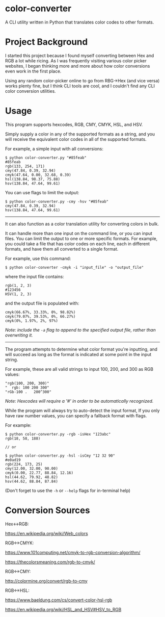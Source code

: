 # color-converter

A CLI utility written in Python that translates color codes to other formats.

# Project Background

I started this project because I found myself converting between Hex and RGB a lot while ricing. As I was frequently visiting various color picker websites, I began thinking more and more about how color conversions even work in the first place.

Using any random color-picker online to go from RBG->Hex (and vice versa) works plenty fine, but I think CLI tools are cool, and I couldn't find any CLI color conversion utilities.

# Usage

This program supports hexcodes, RGB, CMY, CMYK, HSL, and HSV.

Simply supply a color in any of the supported formats as a string, and you will receive the equivalent color codes in all of the supported formats.

For example, a simple input with all conversions:

```
$ python color-converter.py "#85feab"
#85feab
rgb(133, 254, 171)
cmy(47.84, 0.39, 32.94)
cmyk(47.64, 0.00, 32.68, 0.39)
hsl(138.84, 98.37, 75.88)
hsv(138.84, 47.64, 99.61)
```

You can use flags to limit the output:

```
$ python color-converter.py -cmy -hsv "#85feab"
cmy(47.84, 0.39, 32.94)
hsv(138.84, 47.64, 99.61)
```

---

It can also function as a color translation utility for converting colors in bulk.

It can handle more than one input on the command line, or you can input files. You can limit the output to one or more specific formats.
For example, you could take a file that has color codes on each line, each in different formats, and have them all converted to a single format.

For example, use this command:

```
$ python color-converter -cmyk -i "input_file" -o "output_file"
```

where the input file contains:

```
rgb(1, 2, 3)
#123456
HSV(1, 2, 3)
```

and the output file is populated with:

```
cmyk(66.67%, 33.33%, 0%, 98.82%)
cmyk(79.07%, 39.53%, 0%, 66.27%)
cmyk(0%, 1.97%, 2%, 97%)
```

_Note: include the `-a` flag to append to the specified output file, rather than overwriting it._

---

The program attempts to determine what color format you're inputting, and will succeed as long as the format is indicated at some point in the input string.

For example, these are all valid strings to input 100, 200, and 300 as RGB values:

```
"rgb(100, 200, 300)"
"  rgb: 100 200 300"
"rGb-100 .   200^300"
```

_Note: Hexcodes will require a '#' in order to be automatically recognized._

While the program will always try to auto-detect the input format, If you only have raw number values, you can specify a fallback format with flags.

For example:

```
$ python color-converter.py -rgb -isHex "123abc"
rgb(18, 58, 188)

// or

$ python color-converter.py -hsl -isCmy "12 32 90"
#e0ad19
rgb(224, 173, 25)
cmy(12.00, 32.00, 90.00)
cmyk(0.00, 22.77, 88.84, 12.16)
hsl(44.62, 79.92, 48.82)
hsv(44.62, 88.84, 87.84)
```

(Don't forget to use the `-h` or `--help` flags for in-terminal help)

# Conversion Sources

Hex<->RGB:

https://en.wikipedia.org/wiki/Web_colors

RGB<->CMYK:

https://www.101computing.net/cmyk-to-rgb-conversion-algorithm/

https://thecolorsmeaning.com/rgb-to-cmyk/

RGB<->CMY:

http://colormine.org/convert/rgb-to-cmy

RGB<->HSL:

https://www.baeldung.com/cs/convert-color-hsl-rgb

https://en.wikipedia.org/wiki/HSL_and_HSV#HSV_to_RGB
